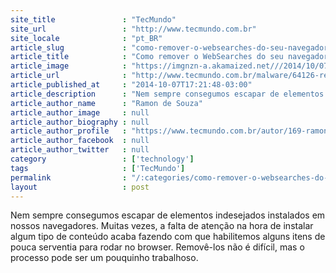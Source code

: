 ```yaml
---
site_title               : "TecMundo"
site_url                 : "http://www.tecmundo.com.br"
site_locale              : "pt_BR"
article_slug             : "como-remover-o-websearches-do-seu-navegador"
article_title            : "Como remover o WebSearches do seu navegador"
article_image            : "https://imgnzn-a.akamaized.net///2014/10/07/07170353887708-t1200x480.jpg"
article_url              : "http://www.tecmundo.com.br/malware/64126-remover-websearches-navegador.htm"
article_published_at     : "2014-10-07T17:21:48-03:00"
article_description      : "Nem sempre consegumos escapar de elementos indesejados instalados em nossos navegadores. Muitas vezes, a falta de atenção na hora de instalar algum tipo de conteúdo acaba fazendo com que habilitemos alguns itens de pouca serventia para rodar no browser. Removê-los não é difícil, mas o processo pode ser um pouquinho trabalhoso."
article_author_name      : "Ramon de Souza"
article_author_image     : null
article_author_biography : null
article_author_profile   : "https://www.tecmundo.com.br/autor/169-ramon-de-souza/"
article_author_facebook  : null
article_author_twitter   : null
category                 : ['technology']
tags                     : ['TecMundo']
permalink                : "/:categories/como-remover-o-websearches-do-seu-navegador/"
layout                   : post
---
```


Nem sempre consegumos escapar de elementos indesejados instalados em nossos navegadores. Muitas vezes, a falta de atenção na hora de instalar algum tipo de conteúdo acaba fazendo com que habilitemos alguns itens de pouca serventia para rodar no browser. Removê-los não é difícil, mas o processo pode ser um pouquinho trabalhoso.
